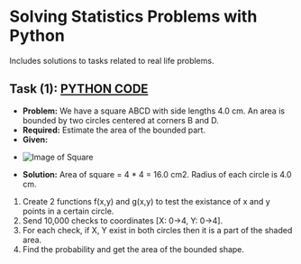# Solving Statistics Problems with Python
Includes solutions to tasks related to real life problems.

## Task (1): [PYTHON CODE](/circles_bounded_area_in_square.py)
- **Problem:** We have a square ABCD with side lengths 4.0 cm. An area is bounded by two circles centered at corners B and D. 
- **Required:** Estimate the area of the bounded part.
- **Given:**
* ![Image of Square](https://i.imgur.com/ZzVIq6o.png)

- **Solution:**
Area of square = 4 * 4 = 16.0 cm2.
Radius of each circle is 4.0 cm.

1. Create 2 functions f(x,y) and g(x,y) to test the existance of x and y points in a certain circle.
2. Send 10,000 checks to coordinates [X: 0->4, Y: 0->4].
3. For each check, if X, Y exist in both circles then it is a part of the shaded area.
4. Find the probability and get the area of the bounded shape.
